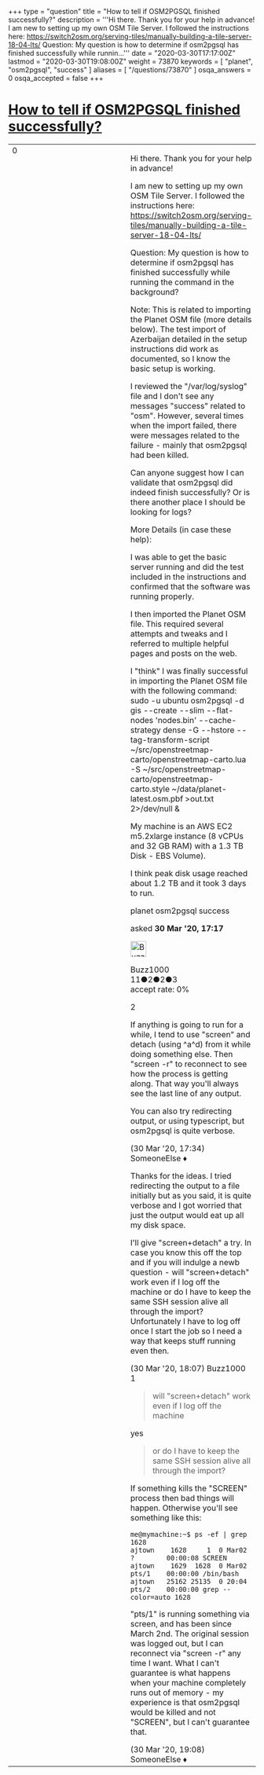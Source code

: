 +++
type = "question"
title = "How to tell if OSM2PGSQL finished successfully?"
description = '''Hi there. Thank you for your help in advance! I am new to setting up my own OSM Tile Server. I followed the instructions here: https://switch2osm.org/serving-tiles/manually-building-a-tile-server-18-04-lts/ Question: My question is how to determine if osm2pgsql has finished successfully while runnin...'''
date = "2020-03-30T17:17:00Z"
lastmod = "2020-03-30T19:08:00Z"
weight = 73870
keywords = [ "planet", "osm2pgsql", "success" ]
aliases = [ "/questions/73870" ]
osqa_answers = 0
osqa_accepted = false
+++

<div class="headNormal">

# [How to tell if OSM2PGSQL finished successfully?](/questions/73870/how-to-tell-if-osm2pgsql-finished-successfully)

</div>

<div id="main-body">

<div id="askform">

<table id="question-table" style="width:100%;">
<colgroup>
<col style="width: 50%" />
<col style="width: 50%" />
</colgroup>
<tbody>
<tr>
<td style="width: 30px; vertical-align: top"><div class="vote-buttons">
<span id="post-73870-upvote" class="ajax-command post-vote up" rel="nofollow" title="I like this post (click again to cancel)"> </span>
<div id="post-73870-score" class="post-score" title="current number of votes">
0
</div>
<span id="post-73870-downvote" class="ajax-command post-vote down" rel="nofollow" title="I dont like this post (click again to cancel)"> </span> <span id="favorite-mark" class="ajax-command favorite-mark" rel="nofollow" title="mark/unmark this question as favorite (click again to cancel)"> </span>
<div id="favorite-count" class="favorite-count">
&#10;</div>
</div></td>
<td><div id="item-right">
<div class="question-body">
<p>Hi there. Thank you for your help in advance!</p>
<p>I am new to setting up my own OSM Tile Server. I followed the instructions here: <a href="https://switch2osm.org/serving-tiles/manually-building-a-tile-server-18-04-lts/">https://switch2osm.org/serving-tiles/manually-building-a-tile-server-18-04-lts/</a></p>
<p>Question: My question is how to determine if osm2pgsql has finished successfully while running the command in the background?</p>
<p>Note: This is related to importing the Planet OSM file (more details below). The test import of Azerbaijan detailed in the setup instructions did work as documented, so I know the basic setup is working.</p>
<p>I reviewed the "/var/log/syslog" file and I don't see any messages "success" related to "osm". However, several times when the import failed, there were messages related to the failure - mainly that osm2pgsql had been killed.</p>
<p>Can anyone suggest how I can validate that osm2pgsql did indeed finish successfully? Or is there another place I should be looking for logs?</p>
<p>More Details (in case these help):</p>
<p>I was able to get the basic server running and did the test included in the instructions and confirmed that the software was running properly.</p>
<p>I then imported the Planet OSM file. This required several attempts and tweaks and I referred to multiple helpful pages and posts on the web.</p>
<p>I "think" I was finally successful in importing the Planet OSM file with the following command: sudo -u ubuntu osm2pgsql -d gis --create --slim --flat-nodes 'nodes.bin' --cache-strategy dense -G --hstore --tag-transform-script ~/src/openstreetmap-carto/openstreetmap-carto.lua -S ~/src/openstreetmap-carto/openstreetmap-carto.style ~/data/planet-latest.osm.pbf &gt;out.txt 2&gt;/dev/null &amp;</p>
<p>My machine is an AWS EC2 m5.2xlarge instance (8 vCPUs and 32 GB RAM) with a 1.3 TB Disk - EBS Volume).</p>
<p>I think peak disk usage reached about 1.2 TB and it took 3 days to run.</p>
</div>
<div id="question-tags" class="tags-container tags">
<span class="post-tag tag-link-planet" rel="tag" title="see questions tagged &#39;planet&#39;">planet</span> <span class="post-tag tag-link-osm2pgsql" rel="tag" title="see questions tagged &#39;osm2pgsql&#39;">osm2pgsql</span> <span class="post-tag tag-link-success" rel="tag" title="see questions tagged &#39;success&#39;">success</span>
</div>
<div id="question-controls" class="post-controls">
&#10;</div>
<div class="post-update-info-container">
<div class="post-update-info post-update-info-user">
<p>asked <strong>30 Mar '20, 17:17</strong></p>
<img src="https://secure.gravatar.com/avatar/1b58f01d0ae94d1c1f788e287efeacdf?s=32&amp;d=identicon&amp;r=g" class="gravatar" width="32" height="32" alt="Buzz1000&#39;s gravatar image" />
<p><span>Buzz1000</span><br />
<span class="score" title="11 reputation points">11</span><span title="2 badges"><span class="badge1">●</span><span class="badgecount">2</span></span><span title="2 badges"><span class="silver">●</span><span class="badgecount">2</span></span><span title="3 badges"><span class="bronze">●</span><span class="badgecount">3</span></span><br />
<span class="accept_rate" title="Rate of the user&#39;s accepted answers">accept rate:</span> <span title="Buzz1000 has no accepted answers">0%</span></p>
</div>
</div>
<div id="comments-container-73870" class="comments-container">
<span id="73873"></span>
<div id="comment-73873" class="comment">
<div id="post-73873-score" class="comment-score">
2
</div>
<div class="comment-text">
<p>If anything is going to run for a while, I tend to use "screen" and detach (using ^a^d) from it while doing something else. Then "screen -r" to reconnect to see how the process is getting along. That way you'll always see the last line of any output.</p>
<p>You can also try redirecting output, or using typescript, but osm2pgsql is quite verbose.</p>
</div>
<div id="comment-73873-info" class="comment-info">
<span class="comment-age">(30 Mar '20, 17:34)</span> <span class="comment-user userinfo">SomeoneElse ♦</span>
</div>
</div>
<span id="73874"></span>
<div id="comment-73874" class="comment">
<div id="post-73874-score" class="comment-score">
&#10;</div>
<div class="comment-text">
<p>Thanks for the ideas. I tried redirecting the output to a file initially but as you said, it is quite verbose and I got worried that just the output would eat up all my disk space.</p>
<p>I'll give "screen+detach" a try. In case you know this off the top and if you will indulge a newb question - will "screen+detach" work even if I log off the machine or do I have to keep the same SSH session alive all through the import? Unfortunately I have to log off once I start the job so I need a way that keeps stuff running even then.</p>
</div>
<div id="comment-73874-info" class="comment-info">
<span class="comment-age">(30 Mar '20, 18:07)</span> <span class="comment-user userinfo">Buzz1000</span>
</div>
</div>
<span id="73877"></span>
<div id="comment-73877" class="comment">
<div id="post-73877-score" class="comment-score">
1
</div>
<div class="comment-text">
<blockquote>
<p>will "screen+detach" work even if I log off the machine</p>
</blockquote>
<p>yes</p>
<blockquote>
<p>or do I have to keep the same SSH session alive all through the import?</p>
</blockquote>
<p>If something kills the "SCREEN" process then bad things will happen. Otherwise you'll see something like this:</p>
<pre><code>me@mymachine:~$ ps -ef | grep 1628
ajtown    1628     1  0 Mar02 ?        00:00:08 SCREEN
ajtown    1629  1628  0 Mar02 pts/1    00:00:00 /bin/bash
ajtown   25162 25135  0 20:04 pts/2    00:00:00 grep --color=auto 1628</code></pre>
<p>"pts/1" is running something via screen, and has been since March 2nd. The original session was logged out, but I can reconnect via "screen -r" any time I want. What I can't guarantee is what happens when your machine completely runs out of memory - my experience is that osm2pgsql would be killed and not "SCREEN", but I can't guarantee that.</p>
</div>
<div id="comment-73877-info" class="comment-info">
<span class="comment-age">(30 Mar '20, 19:08)</span> <span class="comment-user userinfo">SomeoneElse ♦</span>
</div>
</div>
</div>
<div id="comment-tools-73870" class="comment-tools">
&#10;</div>
<div class="clear">
&#10;</div>
<div id="comment-73870-form-container" class="comment-form-container">
&#10;</div>
<div class="clear">
&#10;</div>
</div></td>
</tr>
</tbody>
</table>

</div>

</div>

